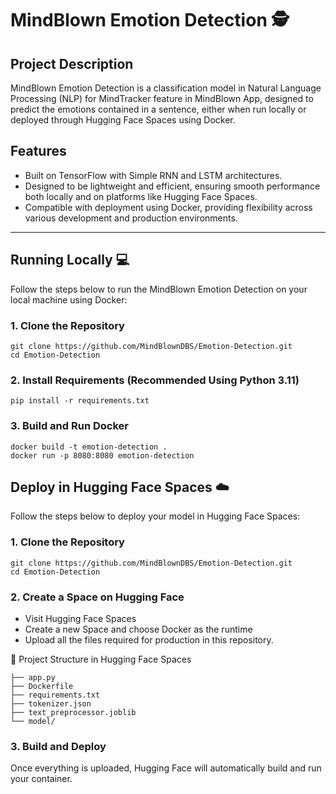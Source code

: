 # MindBlown Emotion Detection 🕵️

## Project Description 
MindBlown Emotion Detection is a classification model in Natural Language Processing (NLP) for MindTracker feature in MindBlown App, designed to predict the emotions contained in a sentence, either when run locally or deployed through Hugging Face Spaces using Docker.

## Features
- Built on TensorFlow with Simple RNN and LSTM architectures.
- Designed to be lightweight and efficient, ensuring smooth performance both locally and on platforms like Hugging Face Spaces.
- Compatible with deployment using Docker, providing flexibility across various development and production environments.

---

## Running Locally 💻

Follow the steps below to run the MindBlown Emotion Detection on your local machine using Docker:

### 1. Clone the Repository
```
git clone https://github.com/MindBlownDBS/Emotion-Detection.git
cd Emotion-Detection
```

### 2. Install Requirements (Recommended Using Python 3.11)
```
pip install -r requirements.txt
```

### 3. Build and Run Docker
```
docker build -t emotion-detection .
docker run -p 8080:8080 emotion-detection
```

## Deploy in Hugging Face Spaces ☁️

Follow the steps below to deploy your model in Hugging Face Spaces:

### 1. Clone the Repository
```
git clone https://github.com/MindBlownDBS/Emotion-Detection.git
cd Emotion-Detection
```
### 2. Create a Space on Hugging Face
- Visit Hugging Face Spaces
- Create a new Space and choose Docker as the runtime
- Upload all the files required for production in this repository.

 📂 Project Structure in Hugging Face Spaces
```
├── app.py
├── Dockerfile
├── requirements.txt
├── tokenizer.json
├── text_preprocessor.joblib
└── model/
```

### 3. Build and Deploy
Once everything is uploaded, Hugging Face will automatically build and run your container.
